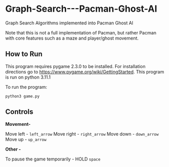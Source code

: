 # Graph-Search---Pacman-Ghost-AI
Graph Search Algorithms implemented into Pacman Ghost AI

Note that this is not a full implementation of Pacman, but rather Pacman with core features such as a maze and player/ghost movement.

## How to Run

This program requires pygame 2.3.0 to be installed. For installation directions go to https://www.pygame.org/wiki/GettingStarted.
This program is run on python 3.11.1

To run the program:
```
python3 game.py
```

## Controls

**Movement-** 

Move left - `left_arrow` 
Move right - `right_arrow`
Move down - `down_arrow`
Move up - `up_arrow`

**Other -** 

To pause the game temporarily - HOLD `space` 

